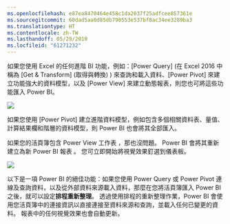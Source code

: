 ```yaml
---
ms.openlocfilehash: e87ea8470464e458c1da2037f25adfcee857361e
ms.sourcegitcommit: 60dad5aa0d85db790553e537bf8ac34ee3289ba3
ms.translationtype: HT
ms.contentlocale: zh-TW
ms.lasthandoff: 05/29/2019
ms.locfileid: "61271232"
---
```

如果您使用 Excel 的任何進階 BI 功能，例如：\[Power Query]  \(在 Excel 2016 中稱為 \[Get & Transform] \(取得與轉換)  ) 來查詢和載入資料、\[Power Pivot]  來建立功能強大的資料模型，以及 \[Power View]  來建立動態報表，則您也可將這些功能匯入 Power BI。

![](media/5-3-import-powerpivot-powerview/5-3_1.png)

如果您使用 [Power Pivot]  建立進階資料模型，例如包含多個相關資料表、量值、計算結果欄和階層的資料模型，則 Power BI 也會將其全部匯入。

如果您的活頁簿包含 Power View 工作表  ，那也沒問題。 Power BI 會將其重新建立為新 Power BI 報表  。 您可立即開始將視覺效果釘選到儀表板。

![](media/5-3-import-powerpivot-powerview/5-3_2.png)

以下是一項 Power BI 的絕佳功能：如果您使用 Power Query 或 Power Pivot 連線及查詢資料，以及從外部資料來源載入資料，那麼在您將活頁簿匯入 Power BI 之後，就可以設定**排程重新整理**。 透過使用排程的重新整理作業，Power BI 會使用您活頁簿中的連接資訊以直接連接至資料來源和查詢，並載入任何已變更的資料。 報表中的任何視覺效果也會自動更新。

